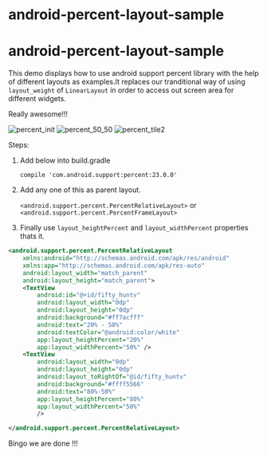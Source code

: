 # android-percent-layout-sample

# android-percent-layout-sample
This demo displays how to use android support percent library with the help of different layouts as examples.It replaces our tranditional
way of using `layout_weight` of `LinearLayout` in order to access out screen area for different widgets.

Really awesome!!!

![percent_init](https://cloud.githubusercontent.com/assets/10304040/9567537/97e183f8-4f4c-11e5-8b34-f5f2411e67f5.png)
![percent_50_50](https://cloud.githubusercontent.com/assets/10304040/9567536/97dcc84a-4f4c-11e5-9406-4579e7ed4411.png)
![percent_tile2](https://cloud.githubusercontent.com/assets/10304040/9567539/97f413e2-4f4c-11e5-94a7-4aa59862fbac.png)

Steps:

1. Add below into build.gradle

    `compile 'com.android.support:percent:23.0.0'`
  
2. Add any one of this as parent layout.

    `<android.support.percent.PercentRelativeLayout>`
                    or
    `<android.support.percent.PercentFrameLayout>`

3. Finally use `layout_heightPercent` and `layout_widthPercent` properties thats it.

```xml
<android.support.percent.PercentRelativeLayout
    xmlns:android="http://schemas.android.com/apk/res/android"
    xmlns:app="http://schemas.android.com/apk/res-auto"
    android:layout_width="match_parent"
    android:layout_height="match_parent">
    <TextView
        android:id="@+id/fifty_huntv"
        android:layout_width="0dp"
        android:layout_height="0dp"
        android:background="#ff7acfff"
        android:text="20% - 50%"
        android:textColor="@android:color/white"
        app:layout_heightPercent="20%"
        app:layout_widthPercent="50%" />
    <TextView
        android:layout_width="0dp"
        android:layout_height="0dp"
        android:layout_toRightOf="@id/fifty_huntv"
        android:background="#ffff5566"
        android:text="80%-50%"
        app:layout_heightPercent="80%"
        app:layout_widthPercent="50%"
        />

</android.support.percent.PercentRelativeLayout>
```

Bingo we are done !!!
